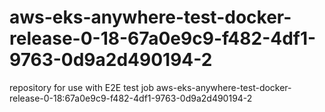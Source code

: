 # aws-eks-anywhere-test-docker-release-0-18-67a0e9c9-f482-4df1-9763-0d9a2d490194-2
repository for use with E2E test job aws-eks-anywhere-test-docker-release-0-18:67a0e9c9-f482-4df1-9763-0d9a2d490194-2
